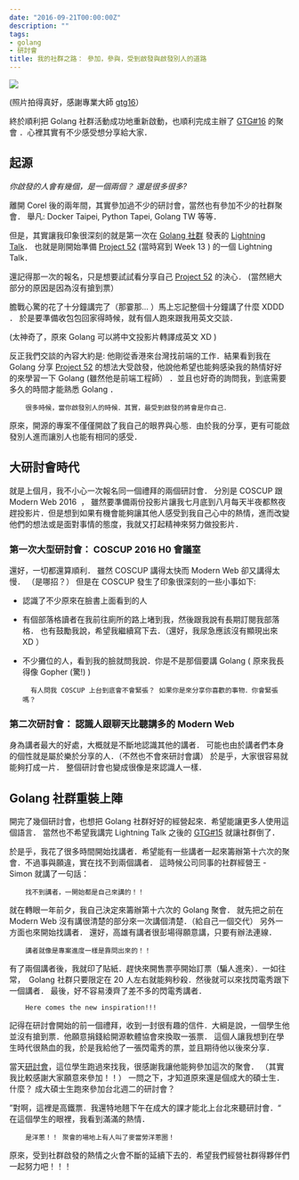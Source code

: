 ```yaml
---
date: "2016-09-21T00:00:00Z"
description: ""
tags:
- golang
- 研討會
title: 我的社群之路： 參加，參與，受到啟發與啟發別人的道路
---
```



![](../images/2016/gtg16.jpg)

(照片拍得真好，感謝專業大師 [gtg16](http://golang.kktix.cc/events/gtg16)）


終於順利把 Golang 社群活動成功地重新啟動，也順利完成主辦了 [GTG#16](http://golang.kktix.cc/events/gtg16) 的聚會 ．心裡其實有不少感受想分享給大家．

## 起源

*你啟發的人會有幾個，是一個兩個？ 還是很多很多?*

離開 Corel 後的兩年間，其實參加過不少的研討會，當然也有參加不少的社群聚會． 舉凡: Docker Taipei, Python Tapei, Golang TW 等等．

但是，其實讓我印象很深刻的就是第一次在 [Golang 社群](http://golang.kktix.cc/) 發表的 [Lightning Talk](http://www.slideshare.net/EvansLin/project52)．  也就是剛開始準備 [Project 52](https://github.com/kkdai/project52) (當時寫到 Week 13 ) 的一個 Lightning Talk．

還記得那一次的報名，只是想要試試看分享自己 [Project 52](https://github.com/kkdai/project52) 的決心． (當然絕大部分的原因是因為沒有搶到票） 

膽戰心驚的花了十分鐘講完了（那霎那... ）馬上忘記整個十分鐘講了什麼 XDDD ． 於是要準備收包包回家得時候，就有個人跑來跟我用英文交談． 

(太神奇了，原來 Golang 可以將中文投影片轉譯成英文 XD ) 


反正我們交談的內容大約是: 他剛從香港來台灣找前端的工作．結果看到我在 Golang 分享 [Project 52](https://github.com/kkdai/project52) 的想法大受啟發，他說他希望也能夠感染我的熱情好好的來學習一下 Golang (雖然他是前端工程師） ．並且也好奇的詢問我，到底需要多久的時間才能熟悉 Golang ．


		很多時候，當你啟發別人的時候．其實，最受到啟發的將會是你自己．


原來，開源的專案不僅僅開啟了我自己的眼界與心態．由於我的分享，更有可能啟發別人進而讓別人也能有相同的感受．

## 大研討會時代 

就是上個月，我不小心一次報名同一個禮拜的兩個研討會． 分別是 COSCUP 跟 Modern Web 2016  ， 雖然要準備兩份投影片讓我七月底到八月每天半夜都熬夜趕投影片．但是想到如果有機會能夠讓其他人感受到我自己心中的熱情，進而改變他們的想法或是面對事情的態度，我就又打起精神來努力做投影片．

### 第一次大型研討會： COSCUP 2016 H0 會議室

還好，一切都還算順利． 雖然 COSCUP 講得太快而 Modern Web 卻又講得太慢． （是哪招？）  但是在 COSCUP 發生了印象很深刻的一些小事如下:

- 認識了不少原來在臉書上面看到的人
- 有個部落格讀者在我前往廁所的路上堵到我，然後跟我說有長期訂閱我部落格． 也有鼓勵我說，希望我繼續寫下去．（還好，我尿急應該沒有顯現出來 XD ）
- 不少攤位的人，看到我的臉就問我說．你是不是那個要講 Golang ( 原來我長得像 Gopher (驚!) )


		有人問我 COSCUP 上台到底會不會緊張？ 如果你是來分享你喜歡的事物．你會緊張嗎？

### 第二次研討會： 認識人跟聊天比聽講多的 Modern Web

身為講者最大的好處，大概就是不斷地認識其他的講者． 可能也由於講者們本身的個性就是屬於樂於分享的人．（不然也不會來研討會講） 於是乎，大家很容易就能夠打成一片． 整個研討會也變成很像是來認識人一樣．

## Golang 社群重裝上陣

開完了幾個研討會，也想把 Golang 社群好好的經營起來．希望能讓更多人使用這個語言． 當然也不希望我講完 Lightning Talk 之後的 [GTG#15](http://golang.kktix.cc/events/gtg15) 就讓社群倒了． 

於是乎，我花了很多時間開始找講者．希望能有一些講者一起來籌辦第十六次的聚會．不過事與願違，實在找不到兩個講者． 這時候公司同事的社群經營王 - Simon 就講了一句話：

		找不到講者，一開始都是自己來講的！！

就在轉眼一年前夕，我自己決定來籌辦第十六次的 Golang 聚會． 就先把之前在 Modern Web 沒有講很清楚的部分來一次講個清楚．（給自己一個交代）  另外一方面也來開始找講者． 還好，高雄有講者很彭場得願意講，只要有辦法連線．

		講者就像是專案進度一樣是靠問出來的！！

有了兩個講者後，我就印了貼紙．趕快來開售票亭開始訂票（騙人進來）．一如往常，　Golang 社群只要限定在 20 人左右就能夠秒殺．然後就可以來找閃電秀跟下一個講者． 最後，好不容易湊齊了差不多的閃電秀講者．

		Here comes the new inspiration!!!
		
記得在研討會開始的前一個禮拜，收到一封很有趣的信件．大綱是說，一個學生他並沒有搶到票．他願意捐錢給開源軟體協會來換取一張票． 這個人讓我想到在學生時代很熱血的我，於是我給他了一張閃電秀的票，並且期待他以後來分享．

當天[研討會](http://golang.kktix.cc/events/gtg16)，這位學生跑過來找我，很感謝我讓他能夠參加這次的聚會． （其實我比較感謝大家願意來參加！！）  一問之下，才知道原來還是個成大的碩士生． 什麼？ 成大碩士生跑來參加台北週二的研討會？

”對啊，這裡是高鐵票．我還特地翹下午在成大的課才能北上台北來聽研討會．“  在這個學生的眼裡，我看到滿滿的熱情．

		是洋蔥！！ 聚會的場地上有人叫了麥當勞洋蔥圈！
		
原來，受到社群啟發的熱情之火會不斷的延續下去的．希望我們經營社群得夥伴們一起努力吧！！！
